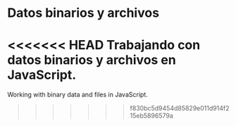 # Datos binarios y archivos

<<<<<<< HEAD
Trabajando con datos binarios y archivos en JavaScript.
=======
Working with binary data and files in JavaScript.
>>>>>>> f830bc5d9454d85829e011d914f215eb5896579a

